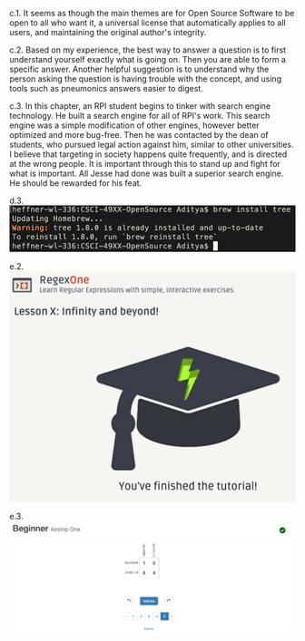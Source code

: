 c.1. It seems as though the main themes are for Open Source Software to be open to all who want it, a universal license that automatically applies to all users, and maintaining the original author's integrity.

c.2. Based on my experience, the best way to answer a question is to first understand yourself exactly what is going on. Then you are able to form a specific answer. Another helpful suggestion is to understand why the person asking the question is having trouble with the concept, and using tools such as pneumonics answers easier to digest.

c.3. In this chapter, an RPI student begins to tinker with search engine technology. He built a search engine for all of RPI's work. This search engine was a simple modification of other engines, however better optimized and more bug-free. Then he was contacted by the dean of students, who pursued legal action against him, similar to other universities. I believe that targeting in society happens quite frequently, and is directed at the wrong people. It is important through this to stand up and fight for what is important. All Jesse had done was built a superior search engine. He should be rewarded for his feat.

d.3. 
![Tree Install](https://github.com/amitra1997/CSCI-49XX-OpenSource/blob/master/Images/Screen%20Shot%202019-01-15%20at%2012.41.13%20PM.png)

e.2. ![Practice Problems](https://github.com/amitra1997/CSCI-49XX-OpenSource/blob/master/Images/Screen%20Shot%202019-01-15%20at%2012.45.29%20PM.png)

e.3. ![Beginner Problems](https://github.com/amitra1997/CSCI-49XX-OpenSource/blob/master/Images/Screen%20Shot%202019-01-15%20at%2012.54.06%20PM.png)